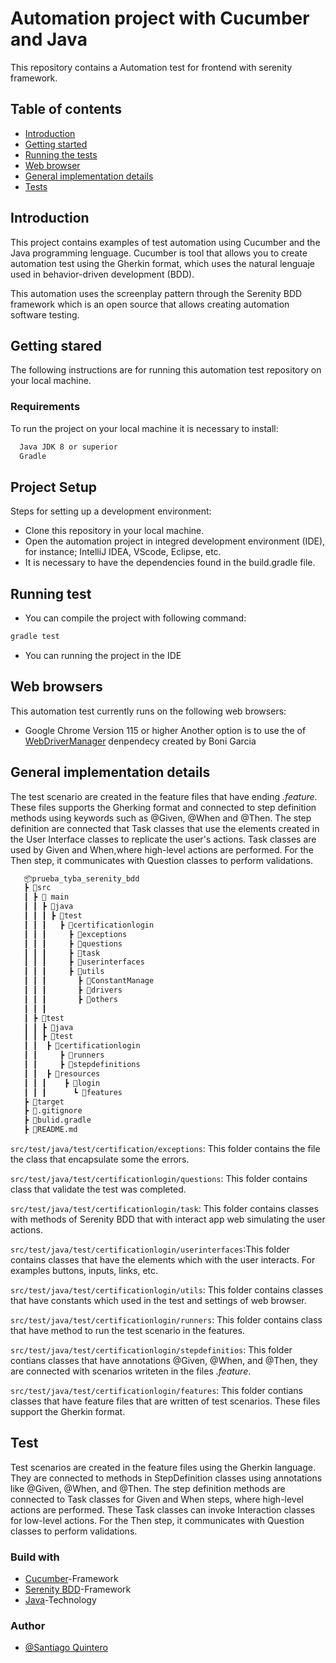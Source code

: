 

# Automation project with Cucumber and Java

This repository contains a Automation test for frontend with serenity framework.




## Table of contents
 - [Introduction](https://github.com/stiagoq/serenity_prueba_tyba/edit/main/README.md#introduction) 
 - [Getting started](https://github.com/stiagoq/serenity_prueba_tyba/edit/main/README.md#getting-stared)
 - [Running the tests](https://github.com/stiagoq/serenity_prueba_tyba/edit/main/README.md#running-test)
 - [Web browser](https://github.com/stiagoq/serenity_prueba_tyba/edit/main/README.md#web-browsers)
 - [General implementation details](https://github.com/stiagoq/serenity_prueba_tyba/edit/main/README.md#general-implementation-details)
 - [Tests](https://github.com/stiagoq/serenity_prueba_tyba/edit/main/README.md#test)

## Introduction 

This project contains examples of test automation using Cucumber and the Java programming lenguage. Cucumber is tool that allows you to create automation test using the Gherkin format, which uses the natural lenguaje used  in behavior-driven development (BDD).

This automation uses the screenplay pattern through the Serenity BDD framework which is an open source that allows creating automation software testing.

## Getting stared

The following instructions are for running this automation test repository on your local machine.

### Requirements 
To run the project on your local machine it is necessary to install:


```bash
  Java JDK 8 or superior 
  Gradle
```

## Project Setup 
Steps for setting up a development environment:
- Clone this repository in your local machine.
- Open the automation project in integred development environment (IDE), for instance; IntelliJ IDEA, VScode, Eclipse, etc.
- It is necessary to have the dependencies found in the build.gradle file.

## Running test
- You can compile the project with following command:

```bash
gradle test
```
- You can running the project in the IDE 

## Web browsers
This automation test currently runs on the following web browsers:
- Google Chrome Version 115 or higher
Another option is to use the  of [WebDriverManager](https://github.com/bonigarcia/webdrivermanager) denpendecy created by Boni Garcia

## General implementation details
The test scenario are created  in the feature files that have ending *.feature*. These files supports the Gherking format and connected to step definition methods using keywords such as @Given, @When and @Then. The step definition are connected that Task classes that use the elements created in the User Interface classes to replicate the user's actions. Task classes are used by Given and When,where high-level actions are performed. For the Then step,  it communicates with Question classes to perform validations.

```bash
   📦prueba_tyba_serenity_bdd
   ┣ 📂src
   ┃ ┣ 📂 main
   ┃ ┃ ┣ 📂java
   ┃ ┃ ┃ ┣ 📂test
   ┃ ┃ ┃   ┣ 📂certificationlogin
   ┃ ┃ ┃     ┣ 📂exceptions
   ┃ ┃ ┃     ┣ 📂questions
   ┃ ┃ ┃     ┣ 📂task
   ┃ ┃ ┃     ┣ 📂userinterfaces
   ┃ ┃ ┃     ┣ 📂utils 
   ┃ ┃ ┃       ┣ 📂ConstantManage
   ┃ ┃ ┃       ┣ 📂drivers
   ┃ ┃ ┃       ┣ 📂others    
   ┃ ┃ ┃       
   ┃ ┣ 📂test
   ┃ ┃ ┣ 📂java
   ┃ ┃ ┣ 📂test
   ┃ ┃  ┣ 📂certificationlogin
   ┃ ┃     ┣ 📂runners
   ┃ ┃     ┣ 📂stepdefinitions
   ┃ ┃  ┣ 📂resources
   ┃ ┃ ┃    ┣ 📂login
   ┃ ┃ ┃      ┗ 📂features 
   ┣ 📂target
   ┣ 📜.gitignore
   ┣ 📜bulid.gradle
   ┣ 📜README.md
```



`src/test/java/test/certification/exceptions`: This folder contains the file the class that encapsulate some the errors. 

`src/test/java/test/certificationlogin/questions`: This folder contains class that validate the test was completed.

`src/test/java/test/certificationlogin/task`: This folder contains classes with methods of Serenity BDD that with interact app web simulating the user actions.

`src/test/java/test/certificationlogin/userinterfaces`:This folder contains classes that have the elements which with the user interacts. For examples buttons, inputs, links, etc.

`src/test/java/test/certificationlogin/utils`: This folder contains classes that have constants which used in the test and settings of web browser.

`src/test/java/test/certificationlogin/runners`: This folder contains class that have method to run the test scenario in the features.

`src/test/java/test/certificationlogin/stepdefinitios`: This folder contians classes that have annotations @Given, @When, and @Then, they are connected with scenarios writeten in the files *.feature*.

`src/test/java/test/certificationlogin/features`: This folder contians classes that have feature files that are written of test scenarios. These files support the Gherkin format.

## Test 
Test scenarios are created in the feature files using the Gherkin language. They are connected to methods in StepDefinition classes using annotations like @Given, @When, and @Then. The step definition methods are connected to Task classes for Given and When steps, where high-level actions are performed. These Task classes can invoke Interaction classes for low-level actions. For the Then step, it communicates with Question classes to perform validations.

### Build with
- [Cucumber](https://cucumber.io/)-Framework
- [Serenity BDD](https://serenity-bdd.info/)-Framework
- [Java](https://www.java.com/es/)-Technology

### Author 
- [@Santiago Quintero](https://github.com/stiagoq)
